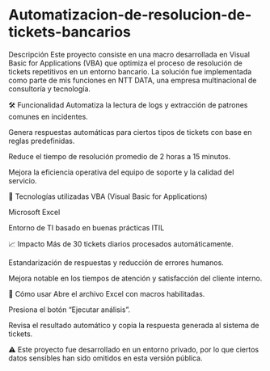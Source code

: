 # Automatizacion-de-resolucion-de-tickets-bancarios
Descripción
Este proyecto consiste en una macro desarrollada en Visual Basic for Applications (VBA) que optimiza el proceso de resolución de tickets repetitivos en un entorno bancario. La solución fue implementada como parte de mis funciones en NTT DATA, una empresa multinacional de consultoría y tecnología.

🛠️ Funcionalidad
Automatiza la lectura de logs y extracción de patrones comunes en incidentes.

Genera respuestas automáticas para ciertos tipos de tickets con base en reglas predefinidas.

Reduce el tiempo de resolución promedio de 2 horas a 15 minutos.

Mejora la eficiencia operativa del equipo de soporte y la calidad del servicio.

📌 Tecnologías utilizadas
VBA (Visual Basic for Applications)

Microsoft Excel

Entorno de TI basado en buenas prácticas ITIL

📈 Impacto
Más de 30 tickets diarios procesados automáticamente.

Estandarización de respuestas y reducción de errores humanos.

Mejora notable en los tiempos de atención y satisfacción del cliente interno.

🚀 Cómo usar
Abre el archivo Excel con macros habilitadas.

Presiona el botón “Ejecutar análisis”.

Revisa el resultado automático y copia la respuesta generada al sistema de tickets.

⚠️ Este proyecto fue desarrollado en un entorno privado, por lo que ciertos datos sensibles han sido omitidos en esta versión pública.

